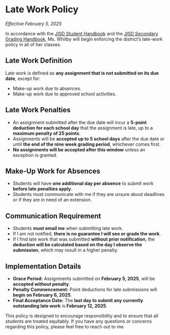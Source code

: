 # Late Work Policy
_Effective February 5, 2025_

In accordance with the [JISD Student Handbook](https://www.judsonisd.org/departments/pupil-services/student-handbook-and-student-code-of-conduct) and the [JISD Secondary Grading Handbook](https://www.judsonisd.org/departments/curriculum-instruction/curriculum-instruction), Ms. Whitby will begin enforcing the district’s late-work policy in all of her classes. 

## Late Work Definition
Late work is defined as **any assignment that is not submitted on its due date**, except for:
- Make-up work due to absences.
- Make-up work due to approved school activities.

## Late Work Penalties
- An assignment submitted after the due date will incur a **5-point deduction for each school day** that the assignment is late, up to a **maximum penalty of 25 points**.
- Assignments will be **accepted up to 5 school days** after the due date or until **the end of the nine week grading period**, whichever comes first.
- **No assignments will be accepted after this window** unless an exception is granted.

## Make-Up Work for Absences
- Students will have **one additional day per absence** to submit work **before late penalties apply**.
- Students must communicate with me if they are unsure about deadlines or if they are in need of an extension.

## Communication Requirement
- Students **must email me** when submitting late work.
- If I am not notified, **there is no guarantee I will see or grade the work**.
- If I find late work that was submitted **without prior notification**, the **deduction will be calculated based on the day I observe the submission**, which may result in a higher penalty.

## Implementation Details
- **Grace Period:** Assignments submitted on **February 5, 2025**, will be **accepted without penalty**.
- **Penalty Commencement:** Point deductions for late submissions will **begin on February 6, 2025**.
- **Final Acceptance Date:** The **last day to submit any currently outstanding late work** is **February 12, 2025**.

This policy is designed to encourage responsibility and to ensure that all students are treated equitably. If you have any questions or concerns regarding this policy, please feel free to reach out to me